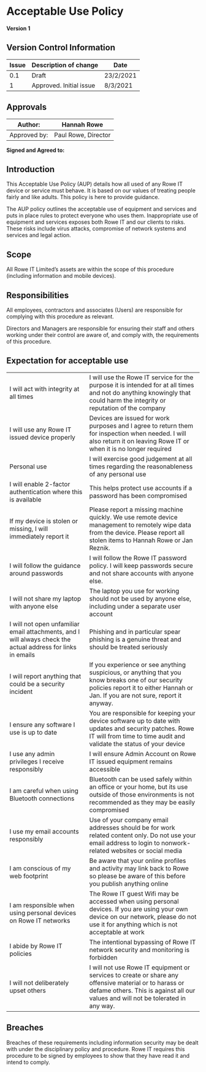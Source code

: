 # Acceptable Use Policy

**Version 1**

## Version Control Information 

| **Issue** | **Description of change** | **Date**  |
| --------- | ------------------------- | --------- |
| 0.1       | Draft                     | 23/2/2021 |
| 1         | Approved. Initial issue   | 8/3/2021  |

## Approvals

| Author:      | Hannah Rowe         |
| ------------ | ------------------- |
| Approved by: | Paul Rowe, Director |

**Signed and Agreed to:**

## Introduction

This Acceptable Use Policy (AUP) details how all used of any Rowe IT device or service must behave. It is based on our values of treating people fairly and like adults. This policy is here to provide guidance. 

The AUP policy outlines the acceptable use of equipment and services and puts in place rules to protect everyone who uses them. Inappropriate use of equipment and services exposes both Rowe IT and our clients to risks. These risks include virus attacks, compromise of network systems and services and legal action. 

## Scope

All Rowe IT Limited’s assets are within the scope of this procedure (including information and mobile devices). 

## Responsibilities

All employees, contractors and associates (Users) are responsible for complying with this procedure as relevant. 

Directors and Managers are responsible for ensuring their staff and others working under their control are aware of, and comply with, the requirements of this procedure. 

## Expectation for acceptable use 

|                                                              |                                                              |
| ------------------------------------------------------------ | ------------------------------------------------------------ |
| I will act with integrity at all times                       | I will use the Rowe IT service for the purpose it is intended for at all times and not do anything knowingly that could harm the integrity or reputation of the company |
| I will use any Rowe IT issued device properly                | Devices are issued for work purposes and I agree to return them for inspection when needed. I will also return it on leaving Rowe IT or when it is no longer required |
| Personal use                                                 | I will exercise good judgement at all times regarding the reasonableness of any personal use |
| I will enable 2-factor authentication where this is available | This helps protect use accounts if a password has been compromised |
| If my device is stolen or missing, I will immediately report it | Please report a missing machine quickly. We use remote device management to remotely wipe data from the device. Please report all stolen items to Hannah Rowe or Jan Reznik. |
| I will follow the guidance around passwords                  | I will follow the Rowe IT password policy. I will keep passwords secure and not share accounts with anyone else. |
| I will not share my laptop with anyone else                  | The laptop you use for working should not be used by anyone else, including under a separate user account |
| I will not open unfamiliar email attachments, and I will always check the actual address for links in emails | Phishing and in particular spear phishing is a genuine threat and should be treated seriously |
| I will report anything that could be a security incident     | If you experience or see anything suspicious, or anything that you know breaks one of our security policies report it to either Hannah or Jan. If you are not sure, report it anyway. |
| I ensure any software I use is up to date                    | You are responsible for keeping your device software up to date with updates and security patches. Rowe IT will from time to time audit and validate the status of your device |
| I use any admin privileges I receive responsibly             | I will ensure Admin Account on Rowe IT issued equipment remains accessible |
| I am careful when using Bluetooth connections                | Bluetooth can be used safely within an office or your home, but its use outside of those environments is not recommended as they may be easily compromised |
| I use my email accounts responsibly                          | Use of your company email addresses should be for work related content only. Do not use your email address to login to nonwork-related websites or social media |
| I am conscious of my web footprint                           | Be aware that your online profiles and activity may link back to Rowe so please be aware of this before you publish anything online |
| I am responsible when using personal devices on Rowe IT  networks | The Rowe IT guest Wifi may be accessed when using personal devices. If you are using your own device on our network, please do not use it for anything which is not acceptable at work |
| I abide by Rowe IT policies                                  | The intentional bypassing of Rowe IT network security and monitoring is forbidden |
| I will not deliberately upset others                         | I will not use Rowe IT equipment or services to create or share any offensive material or to harass or defame others. This is against all our values and will not be tolerated in any way. |

## Breaches

Breaches of these requirements including information security may be dealt with under the disciplinary policy and procedure. Rowe IT requires this procedure to be signed by employees to show that they have read it and intend to comply. 

